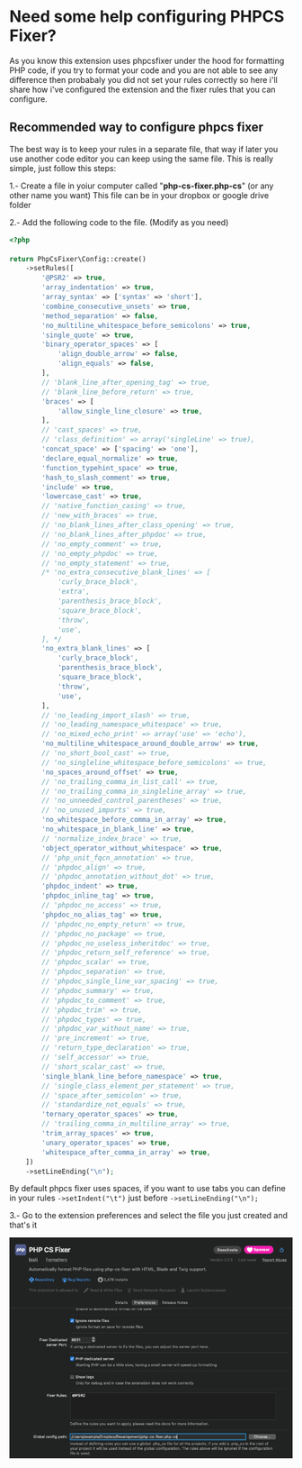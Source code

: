# Need some help configuring PHPCS Fixer?

As you know this extension uses phpcsfixer under the hood for formatting PHP code, if you try to format your code and you are not able to see any difference then probabaly you did not set your rules correctly so here i'll share how i've configured the extension and the fixer rules that you can configure.

## Recommended way to configure phpcs fixer

The best way is to keep your rules in a separate file, that way if later you use another code editor you can keep using the same file. This is really simple, just follow this steps:

1.- Create a file in yoiur computer called "**php-cs-fixer.php-cs**" (or any other name you want)
This file can be in your dropbox or google drive folder

2.- Add the following code to the file. (Modify as you need)
```php
<?php

return PhpCsFixer\Config::create()
    ->setRules([
        '@PSR2' => true,
        'array_indentation' => true,
        'array_syntax' => ['syntax' => 'short'],
        'combine_consecutive_unsets' => true,
        'method_separation' => false,
        'no_multiline_whitespace_before_semicolons' => true,
        'single_quote' => true,
        'binary_operator_spaces' => [
            'align_double_arrow' => false,
            'align_equals' => false,
        ],
        // 'blank_line_after_opening_tag' => true,
        // 'blank_line_before_return' => true,
        'braces' => [
            'allow_single_line_closure' => true,
        ],
        // 'cast_spaces' => true,
        // 'class_definition' => array('singleLine' => true),
        'concat_space' => ['spacing' => 'one'],
        'declare_equal_normalize' => true,
        'function_typehint_space' => true,
        'hash_to_slash_comment' => true,
        'include' => true,
        'lowercase_cast' => true,
        // 'native_function_casing' => true,
        // 'new_with_braces' => true,
        // 'no_blank_lines_after_class_opening' => true,
        // 'no_blank_lines_after_phpdoc' => true,
        // 'no_empty_comment' => true,
        // 'no_empty_phpdoc' => true,
        // 'no_empty_statement' => true,
        /* 'no_extra_consecutive_blank_lines' => [
            'curly_brace_block',
            'extra',
            'parenthesis_brace_block',
            'square_brace_block',
            'throw',
            'use',
        ], */
        'no_extra_blank_lines' => [
            'curly_brace_block',
            'parenthesis_brace_block',
            'square_brace_block',
            'throw',
            'use',
        ],
        // 'no_leading_import_slash' => true,
        // 'no_leading_namespace_whitespace' => true,
        // 'no_mixed_echo_print' => array('use' => 'echo'),
        'no_multiline_whitespace_around_double_arrow' => true,
        // 'no_short_bool_cast' => true,
        // 'no_singleline_whitespace_before_semicolons' => true,
        'no_spaces_around_offset' => true,
        // 'no_trailing_comma_in_list_call' => true,
        // 'no_trailing_comma_in_singleline_array' => true,
        // 'no_unneeded_control_parentheses' => true,
        // 'no_unused_imports' => true,
        'no_whitespace_before_comma_in_array' => true,
        'no_whitespace_in_blank_line' => true,
        // 'normalize_index_brace' => true,
        'object_operator_without_whitespace' => true,
        // 'php_unit_fqcn_annotation' => true,
        // 'phpdoc_align' => true,
        // 'phpdoc_annotation_without_dot' => true,
        'phpdoc_indent' => true,
        'phpdoc_inline_tag' => true,
        // 'phpdoc_no_access' => true,
        'phpdoc_no_alias_tag' => true,
        // 'phpdoc_no_empty_return' => true,
        // 'phpdoc_no_package' => true,
        // 'phpdoc_no_useless_inheritdoc' => true,
        // 'phpdoc_return_self_reference' => true,
        // 'phpdoc_scalar' => true,
        // 'phpdoc_separation' => true,
        // 'phpdoc_single_line_var_spacing' => true,
        // 'phpdoc_summary' => true,
        // 'phpdoc_to_comment' => true,
        // 'phpdoc_trim' => true,
        // 'phpdoc_types' => true,
        // 'phpdoc_var_without_name' => true,
        // 'pre_increment' => true,
        // 'return_type_declaration' => true,
        // 'self_accessor' => true,
        // 'short_scalar_cast' => true,
        'single_blank_line_before_namespace' => true,
        // 'single_class_element_per_statement' => true,
        // 'space_after_semicolon' => true,
        // 'standardize_not_equals' => true,
        'ternary_operator_spaces' => true,
        // 'trailing_comma_in_multiline_array' => true,
        'trim_array_spaces' => true,
        'unary_operator_spaces' => true,
        'whitespace_after_comma_in_array' => true,
    ])
    ->setLineEnding("\n");
```

By default phpcs fixer uses spaces, if you want to use tabs you can define in your rules `->setIndent("\t")` just before `->setLineEnding("\n");`


3.- Go to the extension preferences and select the file you just created and that's it

![image info](https://github.com/biati-digital/nova-php-cs-fixer/blob/main/phpcsfixer.novaextension/Images/extension/rules-file.png?raw=true)



